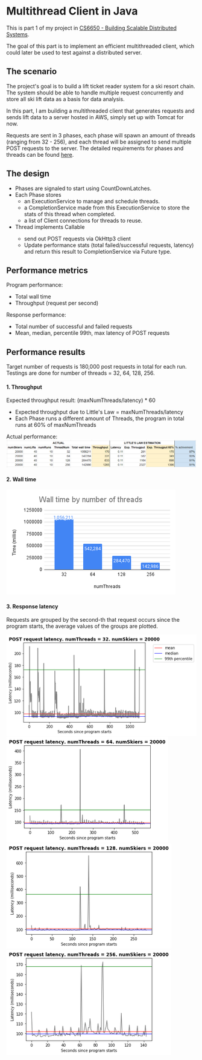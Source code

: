 # Multithread Client in Java

This is part 1 of my project in [CS6650 - Building Scalable Distributed Systems](https://gortonator.github.io/bsds-6650/).

The goal of this part is to implement an efficient multithreaded client, which could later be used to test against a distributed server.

## The scenario
The project's goal is to build a lift ticket reader system for a ski resort chain. The system should be able to handle multiple request concurrently and store all ski lift data as a basis for data analysis.

In this part, I am building a multithreaded client that generates requests and sends lift data to a server hosted in AWS, simply set up with Tomcat for now.

Requests are sent in 3 phases, each phase will spawn an amount of threads (ranging from 32 - 256), and each thread will be assigned to send multiple POST requests to the server.
The detailed requirements for phases and threads can be found [here](https://gortonator.github.io/bsds-6650/assignments-2021/Assignment-1).

## The design

- Phases are signaled to start using CountDownLatches.
- Each Phase stores 
  * an ExecutionService to manage and schedule threads.
  * a CompletionService made from this ExecutionService to store the stats of this thread when completed.
  * a list of Client connections for threads to reuse.
- Thread implements Callable<Stats>
  * send out POST requests via OkHttp3 client
  * Update performance stats (total failed/successful requests, latency) and return this result to CompletionService via Future type.
  
## Performance metrics

Program performance:
* Total wall time
* Throughput (request per second)

Response performance:
* Total number of successful and failed requests
* Mean, median, percentile 99th, max latency of POST requests

## Performance results

Target number of requests is 180,000 post requests in total for each run.
Testings are done for number of threads = 32, 64, 128, 256.

#### 1. Throughput
Expected throughput result: (maxNumThreads/latency) * 60
  * Expected throughput due to Little's Law = maxNumThreads/latency
  * Each Phase runs a different amount of Threads, the program in total runs at 60% of maxNumThreads

Actual performance:
![](https://github.com/ptmphuong/distributed-a1/blob/master/ClientES2/plots/throughput_results.png)

#### 2. Wall time

![](https://github.com/ptmphuong/distributed-a1/blob/master/ClientES2/plots/Wall%20time%20by%20number%20of%20threads.png)

#### 3. Response latency 
 
Requests are grouped by the second-th that request occurs since the program starts, the average values of the groups are plotted.
 
![](https://github.com/ptmphuong/distributed-a1/blob/master/ClientES2/plots/post_latency_32_legend.png)
![](https://github.com/ptmphuong/distributed-a1/blob/master/ClientES2/plots/post_latency_64.png)
![](https://github.com/ptmphuong/distributed-a1/blob/master/ClientES2/plots/post_latency_128.png)
![](https://github.com/ptmphuong/distributed-a1/blob/master/ClientES2/plots/post_latency_256.png)
